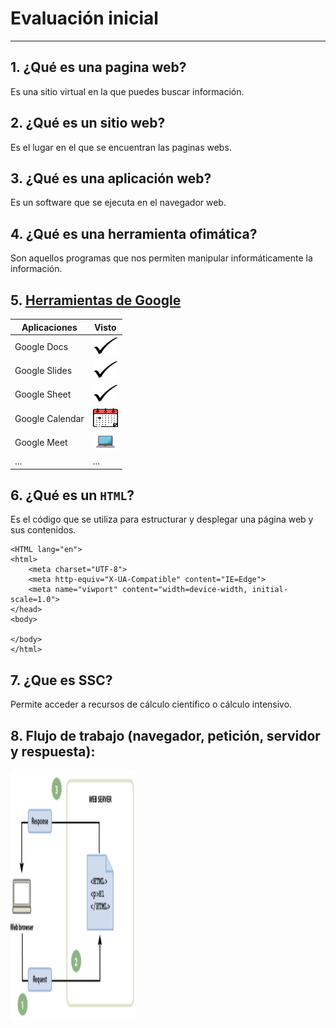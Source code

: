 # Evaluación inicial
--------------------------

## 1. ¿Qué es una pagina web?
Es una sitio virtual en la que puedes buscar información.

## 2. ¿Qué es un sitio web?
Es el lugar en el que se encuentran las paginas webs.

## 3. ¿Qué es una aplicación web?
Es un software que se ejecuta en el navegador web.

## 4. ¿Qué es una herramienta ofimática?
Son aquellos programas que nos permiten manipular informáticamente la información.

## 5. [Herramientas de Google](https://www.google.com/intl/es-419/chrome/browser-tools/ "Erramientas Google")

| Aplicaciones| Visto|
|---------|--------|
|Google Docs| <img src="https://github.com/OscraSanchez/SMX2-M8UF1A2/blob/main/Tic.webp" width="40" height="30">|
|Google Slides| <img src="https://github.com/OscraSanchez/SMX2-M8UF1A2/blob/main/Tic.webp" width="40" height="30">|
|Google Sheet| <img src="https://github.com/OscraSanchez/SMX2-M8UF1A2/blob/main/Tic.webp" width="40" height="30">|
|Google Calendar| <img src="https://github.com/OscraSanchez/SMX2-M8UF1A2/blob/main/calendario.png" width="40" height="30">|
|Google Meet| <img src="https://github.com/OscraSanchez/SMX2-M8UF1A2/blob/main/ordenador.webp" width="40" height="30">|
|...| ...|

## 6. ¿Qué es un ```HTML```?
 Es el código que se utiliza para estructurar y desplegar una página web y sus contenidos.

```<!DOCTYPE html>
<HTML lang="en">
<html>
    <meta charset="UTF-8">
    <meta http-equiv="X-UA-Compatible" content="IE=Edge">
    <meta name="viwport" content="width=device-width, initial-scale=1.0">
</head>
<body>

</body>
</html>
```


## 7. ¿Que es SSC?
 Permite acceder a recursos de cálculo científico o cálculo intensivo.

## 8. Flujo de trabajo (navegador, petición, servidor y respuesta):
<img src="https://github.com/OscraSanchez/SMX2-M8UF1A2/blob/main/flujo%20de%20trabajo.png" width="200" height="400">
